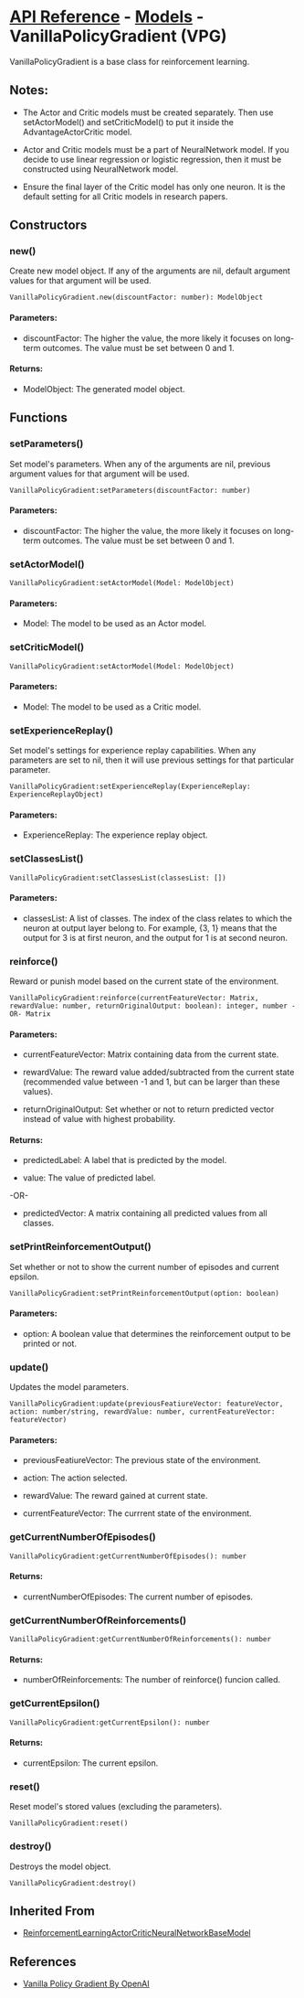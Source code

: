 # [API Reference](../../API.md) - [Models](../Models.md) - VanillaPolicyGradient (VPG)

VanillaPolicyGradient is a base class for reinforcement learning.

## Notes:

* The Actor and Critic models must be created separately. Then use setActorModel() and setCriticModel() to put it inside the AdvantageActorCritic model.

* Actor and Critic models must be a part of NeuralNetwork model. If you decide to use linear regression or logistic regression, then it must be constructed using NeuralNetwork model. 

* Ensure the final layer of the Critic model has only one neuron. It is the default setting for all Critic models in research papers.

## Constructors

### new()

Create new model object. If any of the arguments are nil, default argument values for that argument will be used.

```
VanillaPolicyGradient.new(discountFactor: number): ModelObject
```

#### Parameters:

* discountFactor: The higher the value, the more likely it focuses on long-term outcomes. The value must be set between 0 and 1.

#### Returns:

* ModelObject: The generated model object.

## Functions

### setParameters()

Set model's parameters. When any of the arguments are nil, previous argument values for that argument will be used.

```
VanillaPolicyGradient:setParameters(discountFactor: number)
```

#### Parameters:

* discountFactor: The higher the value, the more likely it focuses on long-term outcomes. The value must be set between 0 and 1.

### setActorModel()

```
VanillaPolicyGradient:setActorModel(Model: ModelObject)
```

#### Parameters:

* Model: The model to be used as an Actor model.

### setCriticModel()

```
VanillaPolicyGradient:setActorModel(Model: ModelObject)
```

#### Parameters:

* Model: The model to be used as a Critic model.

### setExperienceReplay()

Set model's settings for experience replay capabilities. When any parameters are set to nil, then it will use previous settings for that particular parameter.

```
VanillaPolicyGradient:setExperienceReplay(ExperienceReplay: ExperienceReplayObject)
```

#### Parameters:

* ExperienceReplay: The experience replay object.

### setClassesList()

```
VanillaPolicyGradient:setClassesList(classesList: [])
```

#### Parameters:

* classesList: A list of classes. The index of the class relates to which the neuron at output layer belong to. For example, {3, 1} means that the output for 3 is at first neuron, and the output for 1 is at second neuron.

### reinforce()

Reward or punish model based on the current state of the environment.

```
VanillaPolicyGradient:reinforce(currentFeatureVector: Matrix, rewardValue: number, returnOriginalOutput: boolean): integer, number -OR- Matrix
```

#### Parameters:

* currentFeatureVector: Matrix containing data from the current state.

* rewardValue: The reward value added/subtracted from the current state (recommended value between -1 and 1, but can be larger than these values). 

* returnOriginalOutput: Set whether or not to return predicted vector instead of value with highest probability.

#### Returns:

* predictedLabel: A label that is predicted by the model.

* value: The value of predicted label.

-OR-

* predictedVector: A matrix containing all predicted values from all classes.

### setPrintReinforcementOutput()

Set whether or not to show the current number of episodes and current epsilon.

```
VanillaPolicyGradient:setPrintReinforcementOutput(option: boolean)
```
#### Parameters:

* option: A boolean value that determines the reinforcement output to be printed or not.

### update()

Updates the model parameters.

```
VanillaPolicyGradient:update(previousFeatiureVector: featureVector, action: number/string, rewardValue: number, currentFeatureVector: featureVector)
```

#### Parameters:

* previousFeatiureVector: The previous state of the environment.

* action: The action selected.

* rewardValue: The reward gained at current state.

* currentFeatureVector: The currrent state of the environment.

### getCurrentNumberOfEpisodes()

```
VanillaPolicyGradient:getCurrentNumberOfEpisodes(): number
```

#### Returns:

* currentNumberOfEpisodes: The current number of episodes.

### getCurrentNumberOfReinforcements()

```
VanillaPolicyGradient:getCurrentNumberOfReinforcements(): number
```

#### Returns:

* numberOfReinforcements: The number of reinforce() funcion called.

### getCurrentEpsilon()

```
VanillaPolicyGradient:getCurrentEpsilon(): number
```

#### Returns:

* currentEpsilon: The current epsilon.

### reset()

Reset model's stored values (excluding the parameters).

```
VanillaPolicyGradient:reset()
```

### destroy()

Destroys the model object.

```
VanillaPolicyGradient:destroy()
```

## Inherited From

* [ReinforcementLearningActorCriticNeuralNetworkBaseModel](ReinforcementLearningActorCriticNeuralNetworkBaseModel.md)

## References

* [Vanilla Policy Gradient By OpenAI](https://spinningup.openai.com/en/latest/algorithms/vpg.html)
